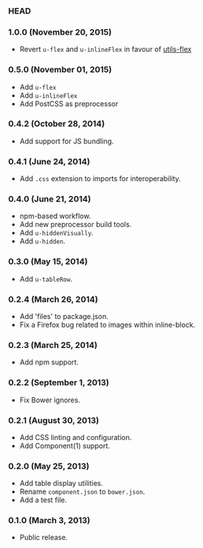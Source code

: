 ### HEAD

### 1.0.0 (November 20, 2015)

* Revert `u-flex` and `u-inlineFlex` in favour of [utils-flex](https://github.com/suitcss/utils-flex)

### 0.5.0 (November 01, 2015)

* Add `u-flex`
* Add `u-inlineFlex`
* Add PostCSS as preprocessor

### 0.4.2 (October 28, 2014)

* Add support for JS bundling.

### 0.4.1 (June 24, 2014)

* Add `.css` extension to imports for interoperability.

### 0.4.0 (June 21, 2014)

* npm-based workflow.
* Add new preprocessor build tools.
* Add `u-hiddenVisually`.
* Add `u-hidden`.

### 0.3.0 (May 15, 2014)

* Add `u-tableRow`.

### 0.2.4 (March 26, 2014)

* Add 'files' to package.json.
* Fix a Firefox bug related to images within inline-block.

### 0.2.3 (March 25, 2014)

* Add npm support.

### 0.2.2 (September 1, 2013)

* Fix Bower ignores.

### 0.2.1 (August 30, 2013)

* Add CSS linting and configuration.
* Add Component(1) support.

### 0.2.0 (May 25, 2013)

* Add table display utilities.
* Rename `component.json` to `bower.json`.
* Add a test file.

### 0.1.0 (March 3, 2013)

* Public release.
